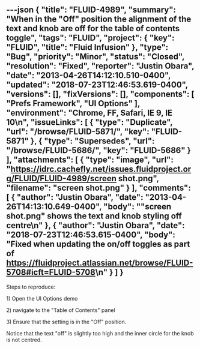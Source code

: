 ---json
{
  "title": "FLUID-4989",
  "summary": "When in the \"Off\" position the alignment of the text and knob are off for the table of contents toggle",
  "tags": "FLUID",
  "project": {
    "key": "FLUID",
    "title": "Fluid Infusion"
  },
  "type": "Bug",
  "priority": "Minor",
  "status": "Closed",
  "resolution": "Fixed",
  "reporter": "Justin Obara",
  "date": "2013-04-26T14:12:10.510-0400",
  "updated": "2018-07-23T12:46:53.619-0400",
  "versions": [],
  "fixVersions": [],
  "components": [
    "Prefs Framework",
    "UI Options"
  ],
  "environment": "Chrome, FF, Safari, IE 9, IE 10\n",
  "issueLinks": [
    {
      "type": "Duplicate",
      "url": "/browse/FLUID-5871/",
      "key": "FLUID-5871"
    },
    {
      "type": "Supersedes",
      "url": "/browse/FLUID-5686/",
      "key": "FLUID-5686"
    }
  ],
  "attachments": [
    {
      "type": "image",
      "url": "https://idrc.cachefly.net/issues.fluidproject.org/FLUID/FLUID-4989/screen shot.png",
      "filename": "screen shot.png"
    }
  ],
  "comments": [
    {
      "author": "Justin Obara",
      "date": "2013-04-26T14:13:10.649-0400",
      "body": "\"screen shot.png\" shows the text and knob styling off centre\n"
    },
    {
      "author": "Justin Obara",
      "date": "2018-07-23T12:46:53.615-0400",
      "body": "Fixed when updating the on/off toggles as part of <https://fluidproject.atlassian.net/browse/FLUID-5708#icft=FLUID-5708>\n"
    }
  ]
}
---
Steps to reproduce:

1\) Open the UI Options demo

2\) navigate to the "Table of Contents" panel

3\) Ensure that the setting is in the "Off" position.

Notice that the text "off" is slightly too high and the inner circle for the knob is not centred.

        